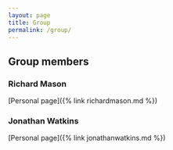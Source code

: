 ```yaml
---
layout: page
title: Group
permalink: /group/
---
```


## Group members

### Richard Mason

[Personal page]({% link richardmason.md %})

### Jonathan Watkins

[Personal page]({% link jonathanwatkins.md %})
